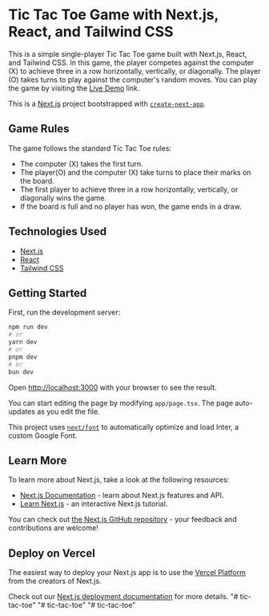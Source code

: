 # Tic Tac Toe Game with Next.js, React, and Tailwind CSS

This is a simple single-player Tic Tac Toe game built with Next.js, React, and Tailwind CSS. In this game, the player competes against the computer (X) to achieve three in a row horizontally, vertically, or diagonally. The player (O) takes turns to play against the computer's random moves.
You can play the game by visiting the [Live Demo](https://tic-tac-toe-henna-one-87.vercel.app/) link.

This is a [Next.js](https://nextjs.org/) project bootstrapped with [`create-next-app`](https://github.com/vercel/next.js/tree/canary/packages/create-next-app).

## Game Rules

The game follows the standard Tic Tac Toe rules:

- The computer (X) takes the first turn.
- The player(O) and the computer (X) take turns to place their marks on the board.
- The first player to achieve three in a row horizontally, vertically, or diagonally wins the game.
- If the board is full and no player has won, the game ends in a draw.

## Technologies Used

- [Next.js](https://nextjs.org/)
- [React](https://reactjs.org/)
- [Tailwind CSS](https://tailwindcss.com/)

## Getting Started

First, run the development server:

```bash
npm run dev
# or
yarn dev
# or
pnpm dev
# or
bun dev
```

Open [http://localhost:3000](http://localhost:3000) with your browser to see the result.

You can start editing the page by modifying `app/page.tsx`. The page auto-updates as you edit the file.

This project uses [`next/font`](https://nextjs.org/docs/basic-features/font-optimization) to automatically optimize and load Inter, a custom Google Font.

## Learn More

To learn more about Next.js, take a look at the following resources:

- [Next.js Documentation](https://nextjs.org/docs) - learn about Next.js features and API.
- [Learn Next.js](https://nextjs.org/learn) - an interactive Next.js tutorial.

You can check out [the Next.js GitHub repository](https://github.com/vercel/next.js/) - your feedback and contributions are welcome!

## Deploy on Vercel

The easiest way to deploy your Next.js app is to use the [Vercel Platform](https://vercel.com/new?utm_medium=default-template&filter=next.js&utm_source=create-next-app&utm_campaign=create-next-app-readme) from the creators of Next.js.

Check out our [Next.js deployment documentation](https://nextjs.org/docs/deployment) for more details.
"# tic-tac-toe" 
"# tic-tac-toe" 
"# tic-tac-toe" 
